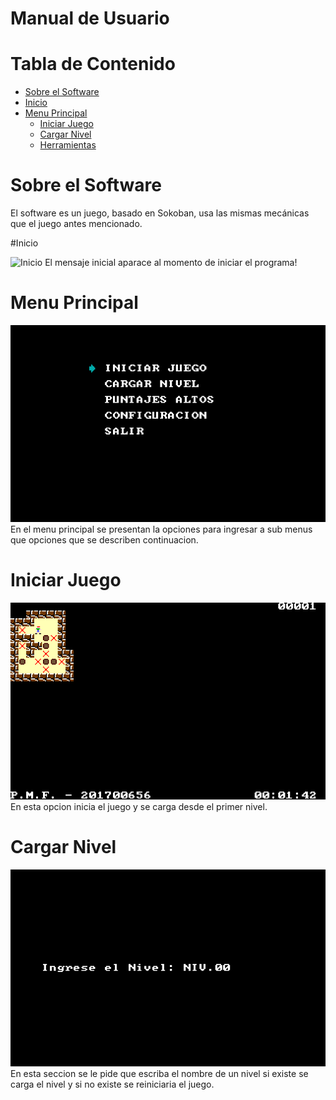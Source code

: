 # Manual de Usuario

# Tabla de Contenido

- [Sobre el Software](#overview)
- [Inicio](#inicio-juego)
- [Menu Principal](#main-menu)
  - [Iniciar Juego](#init-game)
  - [Cargar Nivel](#upload-level)
  - [Herramientas](#tools-menu)
 
# Sobre el Software

El software es un juego, basado en Sokoban, usa las
mismas mecánicas que el juego antes mencionado.

#Inicio

![Inicio](images/mensaje_inicial.png)
El mensaje inicial aparace al momento de iniciar el programa!


# Menu Principal

![Menu Principal](images/main_menu.png)
En el menu principal se presentan la opciones para ingresar a sub menus que opciones que se describen continuacion.

# Iniciar Juego

![Iniciar Juego](images/pantalla_juego.png)
En esta opcion inicia el juego y se carga desde el primer nivel.


# Cargar Nivel

![Cargar Nivel](images/ingreso_nivel.png)
En esta seccion se le pide que escriba el nombre de un nivel si existe se carga el nivel y si no existe se reiniciaria el juego.

<!-- # Menu Herramientas

![Menu Herramientas](images/menuherramientas.png)
En esa seccion se generan todos los reportes y se pueden ver en documentos de tipo el nombre del documento .HTM. -->
